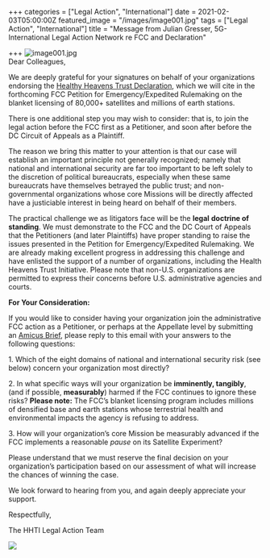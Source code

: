 +++
categories = ["Legal Action", "International"]
date = 2021-02-03T05:00:00Z
featured_image = "/images/image001.jpg"
tags = ["Legal Action", "International"]
title = "Message from Julian Gresser, 5G-International Legal Action Network re FCC and Declaration"

+++
![image001.jpg](https://www.fastmailusercontent.com/jmap/download/u9a0940ce/G6a1c14c97af85a45456d9ab4c1a7d251170bbfdc/image001.jpg?u=9a0940ce&access_token=eyJhbGciOiJIUzI1NiIsInR5cCI6IkpXVCJ9.eyJpc3MiOiI4NjVmNThhZGY5YjU4ZTNjNzZiYzBiOGYyY2EzY2ZhMWFkYjUxOTg0Iiwic3ViIjoiQ3lBOG52MVFuSVpURjdTbUVHSF9VSVh3THdnMDA4amNBeWVVMkE4NjM0VSIsImlhdCI6MTYxMjM4OTYwMH0.QZCy0vNX5eLiWBMrTeC90SFcIIkIqnyWcS9iCETfcps&accept=image%2Fjpeg)  
Dear Colleagues,

We are deeply grateful for your signatures on behalf of your organizations endorsing the [Healthy Heavens Trust Declaration](https://www.5g-ilan.com/hhti-declaration), which we will cite in the forthcoming FCC Petition for Emergency/Expedited Rulemaking on the blanket licensing of 80,000+ satellites and millions of earth stations.

There is one additional step you may wish to consider: that is, to join the legal action before the FCC first as a Petitioner, and soon after before the DC Circuit of Appeals as a Plaintiff.

The reason we bring this matter to your attention is that our case will establish an important principle not generally recognized; namely that national and international security are far too important to be left solely to the discretion of political bureaucrats, especially when these same bureaucrats have themselves betrayed the public trust; and non-governmental organizations whose core Missions will be directly affected have a justiciable interest in being heard on behalf of their members.

The practical challenge we as litigators face will be the **legal** **doctrine of standing**. We must demonstrate to the FCC and the DC Court of Appeals that the Petitioners (and later Plaintiffs) have proper standing to raise the issues presented in the Petition for Emergency/Expedited Rulemaking. We are already making excellent progress in addressing this challenge and have enlisted the support of a number of organizations, including the Health Heavens Trust Initiative. Please note that non-U.S. organizations are permitted to express their concerns before U.S. administrative agencies and courts.

**For Your Consideration:**

If you would like to consider having your organization join the administrative FCC action as a Petitioner, or perhaps at the Appellate level by submitting an [Amicus Brief](https://en.wikipedia.org/wiki/Amicus_curiae), please reply to this email with your answers to the following questions:

1\. Which of the eight domains of national and international security risk (see below) concern your organization most directly?

2\. In what specific ways will your organization be **imminently, tangibly**, (and if possible, **measurably**) harmed if the FCC continues to ignore these risks? **Please note:** The FCC’s blanket licensing program includes millions of densified base and earth stations whose terrestrial health and environmental impacts the agency is refusing to address.

3\. How will your organization’s core Mission be measurably advanced if the FCC implements a reasonable _pause_ on its Satellite Experiment?

Please understand that we must reserve the final decision on your organization’s participation based on our assessment of what will increase the chances of winning the case.

We look forward to hearing from you, and again deeply appreciate your support.

Respectfully,

The HHTI Legal Action Team

![](/images/image002.png)